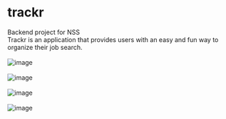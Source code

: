 # trackr
Backend project for NSS<br>
Trackr is an application that provides users with an easy and fun way to organize their job search.<br><br>
![image](https://user-images.githubusercontent.com/20919596/50702719-5fdb2380-1017-11e9-89ed-5d3fbb596d34.png)<br><br>
![image](https://user-images.githubusercontent.com/20919596/50702738-68335e80-1017-11e9-9da2-b5b3503be46f.png)<br><br>
![image](https://user-images.githubusercontent.com/20919596/50702746-6ff30300-1017-11e9-990b-f9449ccb694a.png)<br><br>
![image](https://user-images.githubusercontent.com/20919596/50702919-f871a380-1017-11e9-84c8-2d9efc6e4c1a.png)

